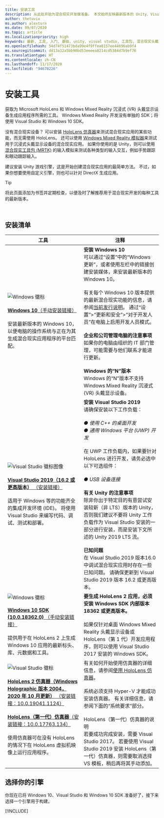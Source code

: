 ```yaml
---
title: 安装工具
description: 从此处开始为混合现实开发做准备。 本文始终反映最新版本的 Unity、Visual Studio 以及为进行 HoloLens 和 Windows Mixed Reality 沉浸式头戴显示设备开发推荐的其他工具。
author: thetuvix
ms.author: alexturn
ms.date: 09/07/2020
ms.topic: article
ms.localizationpriority: high
keywords: 最新, 工具, 入门, 基础, unity, visual studio, 工具包, 混合现实头戴显示设备, windows 混合现实头戴显示设备, 虚拟现实头戴显示设备, 安装, Windows, HoloLens, 仿真器, unreal, openxr
ms.openlocfilehash: 54d74f51473bda99e4f9ffea8157ee44696ab9f4
ms.sourcegitcommit: dd13a32a5bb90bd53eeeea8214cd5384d7b9ef76
ms.translationtype: HT
ms.contentlocale: zh-CN
ms.lasthandoff: 11/17/2020
ms.locfileid: "94678226"
---
```

# <a name="install-the-tools"></a>安装工具

获取为 Microsoft HoloLens 和 Windows Mixed Reality 沉浸式 (VR) 头戴显示设备生成应用程序所需的工具。 Windows Mixed Reality 开发没有单独的 SDK；将使用 Visual Studio 和 Windows 10 SDK。

没有混合现实设备？ 可以安装 [HoloLens 仿真器](platform-capabilities-and-apis/using-the-hololens-emulator.md)来测试混合现实应用的某些功能，而无需使用 HoloLens。 还可以使用 [Windows Mixed Reality 模拟器](platform-capabilities-and-apis/using-the-windows-mixed-reality-simulator.md)来测试用于沉浸式头戴显示设备的混合现实应用。 如果你使用的是 Unity，则可以使用[混合现实工具包 (MRTK)](https://github.com/Microsoft/MixedRealityToolkit-Unity) 的输入模拟来测试各种类型的输入交互，例如手势跟踪和眼动跟踪输入。

建议安装 Unity 游戏引擎，这是开始创建混合现实应用的最简单方法。 不过，如果你想要使用自定义引擎，则也可以针对 DirectX 生成应用。

>[!TIP]
>将此页面添加为书签并定期检查，以便及时了解推荐用于混合现实开发的每种工具的最新版本。

<br>

## <a name="installation-checklist"></a>安装清单


| 工具 | 注释 |
|---------|---------|
| ![Windows 徽标](images/Windows10_logo.png)<br><br><a href="https://www.microsoft.com/software-download/windows10" target="_blank">**Windows 10**（手动安装链接）</a><br><br>安装最新版本的 Windows 10，以便电脑的操作系统与正在为其生成混合现实应用程序的平台匹配。  | **安装 Windows 10** <br> 可以通过“设置”中的“Windows 更新”，或者使用左栏中的链接创建安装媒体，来安装最新版本的 Windows 10。 <br><br>有关每个 Windows 10 版本提供的最新混合现实功能的信息，请参阅[当前发行说明](https://docs.microsoft.com/windows/mixed-reality/enthusiast-guide/release-notes-october-2018.md)。 通过“设置”>“更新和安全”>“对于开发人员”在电脑上启用开发人员模式。 <br><br> **企业和公司管理电脑的注意事项**<br>如果你的电脑由组织的 IT 部门管理，可能需要与他们联系才能进行更新。 <br><br> **Windows 的“N”版本**<br> Windows 的“N”版本不支持 Windows Mixed Reality 沉浸式 (VR) 头戴显示设备。 |
| ![Visual Studio 徽标图像](images/visualstudio_logo.png)<br><br><a href="https://visualstudio.microsoft.com/downloads/" target="_blank">**Visual Studio 2019（16.2 或更高版本）** （安装链接）</a> <br><br>适用于 Windows 等的功能齐全的集成开发环境 (IDE)。 将使用 Visual Studio 来编写代码、调试、测试和部署。 | **安装 Visual Studio 2019** <br> 请确保安装以下工作负载： <br><br>*● 使用 C++ 的桌面开发*<br>*● 通用 Windows 平台 (UWP) 开发*<br><br>在 UWP 工作负载内，如果要针对 HoloLens 进行开发，请务必选中以下可选组件：<br><br>*● USB 设备连接*<br><br>**有关 Unity 的注意事项**<br>除非你出于特定目的有意尝试安装较新（非 LTS）版本的 Unity，否则我们建议不要将 Unity 工作负载作为 Visual Studio 安装的一部分进行安装，而是安装下文所述的 Unity 2019 LTS 流。<br><br>**已知问题**<br>在 Visual Studio 2019 版本16.0 中调试混合现实应用时存在一些已知问题。  请确保更新到 Visual Studio 2019 版本 16.2 或更高版本。 |
| ![Windows 徽标](images/Windows10_logo.png)<br><br><a href="https://developer.microsoft.com//windows/downloads/windows-10-sdk" target="_blank">**Windows 10 SDK (10.0.18362.0)** （手动安装链接）</a> <br><br>提供用于在 HoloLens 2 上生成 Windows 10 应用的最新标头、库、元数据和工具。 | **要生成 HoloLens 2 应用，必须安装 Windows SDK 内部版本 18362 或更高版本。**<br> <br> 如果仅针对桌面 Windows Mixed Reality 头戴显示设备或 HoloLens（第 1 代）开发应用程序，则可以使用 Visual Studio 2017 安装的 Windows SDK。 |
| ![Visual Studio 徽标](images/HoloLensIcon.jpg)<br><br><a href="https://go.microsoft.com/fwlink/?linkid=2145829" target="_blank">**HoloLens 2 仿真器（Windows Holographic 版本 2004，2020 年 10 月更新）** （安装链接：10.0.19041.1124）</a><br> <br><a href="https://go.microsoft.com/fwlink/?linkid=2065980" target="_blank">**HoloLens（第一代）仿真器**（安装链接：10.0.17763.134）</a> <br><br>使用仿真器可在没有 HoloLens 的情况下在 HoloLens 虚拟机映像上运行应用程序。<br> <br> | 有关如何开始使用仿真器的详细信息，请参阅[使用 HoloLens 仿真器](../develop/platform-capabilities-and-apis/using-the-hololens-emulator.md)。<br> <br> 系统必须支持 Hyper-V 才能成功安装仿真器。 有关详细信息，请参阅下面的“系统要求”部分。 <br> <br> HoloLens（第一代）仿真器的说明 <br>  若要成功完成安装，需要 Visual Studio 2017。 若要使用 Visual Studio 2019 安装 HoloLens（第一代）仿真器，则需要取消选择 VS 模板，稍后再将其手动添加。 |

## <a name="choose-your-engine"></a>选择你的引擎

你现在已将 Windows 10、Visual Studio 和 Windows 10 SDK 准备好了，接下来选择一个引擎用于构建。

[!INCLUDE[](includes/tools-overview.md)]

